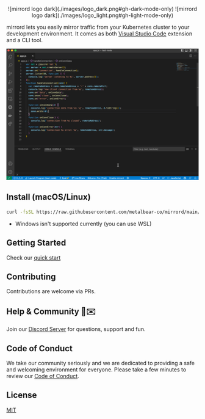 <p align="center">
![mirrord logo dark](./images/logo_dark.png#gh-dark-mode-only)
![mirrord logo dark](./images/logo_light.png#gh-light-mode-only)
</p>

mirrord lets you easily mirror traffic from your Kubernetes cluster to your development environment. It comes as both [Visual Studio Code](https://code.visualstudio.com/) extension and a CLI tool.

![vs code demo gif](./images/demo.gif)
## Install (macOS/Linux)
```sh
curl -fsSL https://raw.githubusercontent.com/metalbear-co/mirrord/main/scripts/install.sh | bash
```

* Windows isn't supported currently (you can use WSL)

## Getting Started
Check our [quick start](https://mirrord.dev/docs/prologue/quick-start/)

## Contributing
Contributions are welcome via PRs.


## Help & Community 🎉✉️

Join our [Discord Server](https://discord.gg/J5YSrStDKD) for questions, support and fun. 

## Code of Conduct
We take our community seriously and we are dedicated to providing a safe and welcoming environment for everyone.
Please take a few minutes to review our [Code of Conduct](./CODE_OF_CONDUCT.md).

## License
[MIT](./LICENSE)